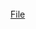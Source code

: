 <br>
<script>
  $(function(){
      $(".element14").typed({
        strings: ["A part of file is shown here you need to find the rest."],
        typeSpeed: 40
      });
  });
</script>
<div class="element14"></div>
<a href="/parts69/x68">File</a>